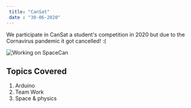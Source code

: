 ```yaml
---
 title: "CanSat"
 date : "30-06-2020"
---
```


We participate in CanSat a student's competition in 2020 but due to the Cornavirus pandemic it got cancelled! :(

![Working on SpaceCan](/hackclub.jpg)

## Topics Covered

1. Arduino
2. Team Work
3. Space & physics

